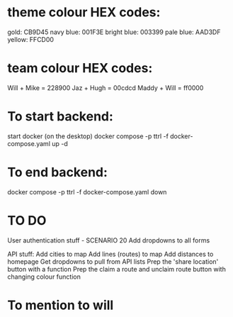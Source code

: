 # theme colour HEX codes:
gold: CB9D45
navy blue: 001F3E
bright blue: 003399
pale blue: AAD3DF
yellow: FFCD00

# team colour HEX codes:
Will + Mike = 228900
Jaz + Hugh = 00cdcd
Maddy + Will = ff0000

# To start backend:
start docker (on the desktop)
docker compose -p ttrl -f docker-compose.yaml up -d

# To end backend:
docker compose -p ttrl -f docker-compose.yaml down

# TO DO
User authentication stuff - SCENARIO 20
Add dropdowns to all forms

API stuff:
   Add cities to map
   Add lines (routes) to map
   Add distances to homepage
   Get dropdowns to pull from API lists
   Prep the 'share location' button with a function
   Prep the claim a route and unclaim route button with changing colour function

# To mention to will
